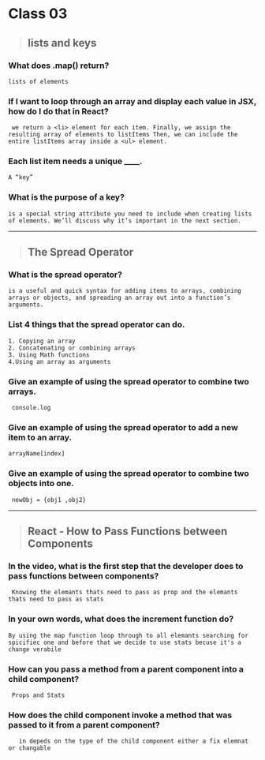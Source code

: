 # Class 03

> ## lists and keys
### What does .map() return?

    lists of elements 

### If I want to loop through an array and display each value in JSX, how do I do that in React?
     we return a <li> element for each item. Finally, we assign the resulting array of elements to listItems Then, we can include the entire listItems array inside a <ul> element.
### Each list item needs a unique ____.
    A “key”

### What is the purpose of a key?
    is a special string attribute you need to include when creating lists of elements. We’ll discuss why it’s important in the next section.

---
> ## The Spread Operator

### What is the spread operator?
    is a useful and quick syntax for adding items to arrays, combining arrays or objects, and spreading an array out into a function’s arguments.
### List 4 things that the spread operator can do.
    1. Copying an array
    2. Concatenating or combining arrays
    3. Using Math functions
    4.Using an array as arguments
### Give an example of using the spread operator to combine two arrays.
     console.log 
### Give an example of using the spread operator to add a new item to an array.
    arrayName[index]
### Give an example of using the spread operator to combine two objects into one.
     newObj = {obj1 ,obj2}
---
> ## React - How to Pass Functions between Components

### In the video, what is the first step that the developer does to pass functions between components?
     Knowing the elemants thats need to pass as prop and the elemants thats need to pass as stats 
   
### In your own words, what does the increment function do?
    By using the map function loop through to all elemants searching for spicifiec one and before that we decide to use stats becuse it's a change verabile 
### How can you pass a method from a parent component into a child component?
     Props and Stats
### How does the child component invoke a method that was passed to it from a parent component?
       in depeds on the type of the child component either a fix elemnat or changable

